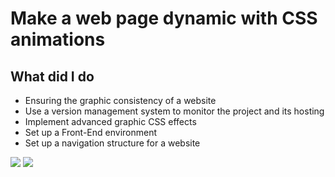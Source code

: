 # Make a web page dynamic with CSS animations

## What did I do
- Ensuring the graphic consistency of a website
- Use a version management system to monitor the project and its hosting
- Implement advanced graphic CSS effects
- Set up a Front-End environment
- Set up a navigation structure for a website

![](https://github.com/AmandaSrisourath/AmandaSrisourath_3_22122020/blob/main/public/images/home.png) 
![](https://github.com/AmandaSrisourath/AmandaSrisourath_3_22122020/blob/main/public/images/restaurants.png)
